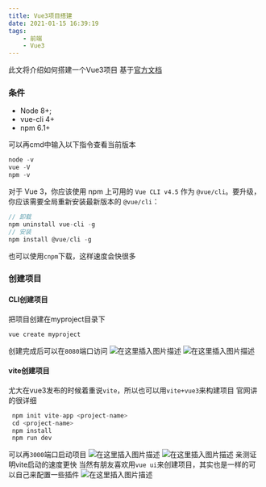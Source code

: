 ```yaml
---
title: Vue3项目搭建
date: 2021-01-15 16:39:19
tags:
	- 前端
	- Vue3
---
```


此文将介绍如何搭建一个Vue3项目
基于[官方文档](https://v3.cn.vuejs.org/guide/installation.html)
### 条件

 - Node 8+;
 - vue-cli 4+
 - npm 6.1+

可以再cmd中输入以下指令查看当前版本
```javascript
node -v
vue -V
npm -v
```

对于 Vue 3，你应该使用 npm 上可用的 `Vue CLI v4.5` 作为 `@vue/cli`。要升级，你应该需要全局重新安装最新版本的 `@vue/cli`：

```javascript
// 卸载
npm uninstall vue-cli -g
// 安装
npm install @vue/cli -g
```
也可以使用`cnpm`下载，这样速度会快很多

### 创建项目
#### CLI创建项目
把项目创建在myproject目录下
```javascript
vue create myproject 
```
创建完成后可以在`8080`端口访问
![在这里插入图片描述](https://img-blog.csdnimg.cn/20210115162509420.png?x-oss-process=image/watermark,type_ZmFuZ3poZW5naGVpdGk,shadow_10,text_aHR0cHM6Ly9ibG9nLmNzZG4ubmV0L2xpdWFybXlsaXU=,size_16,color_FFFFFF,t_70)
![在这里插入图片描述](https://img-blog.csdnimg.cn/20210115162630168.png?x-oss-process=image/watermark,type_ZmFuZ3poZW5naGVpdGk,shadow_10,text_aHR0cHM6Ly9ibG9nLmNzZG4ubmV0L2xpdWFybXlsaXU=,size_16,color_FFFFFF,t_70)
#### vite创建项目
尤大在vue3发布的时候着重说`vite`，所以也可以用`vite+vue3`来构建项目
官网讲的很详细

```javascript
 npm init vite-app <project-name>
 cd <project-name>
 npm install
 npm run dev
```
可以再`3000`端口启动项目
![在这里插入图片描述](https://img-blog.csdnimg.cn/20210115163020873.png)
![在这里插入图片描述](https://img-blog.csdnimg.cn/20210115163034864.png?x-oss-process=image/watermark,type_ZmFuZ3poZW5naGVpdGk,shadow_10,text_aHR0cHM6Ly9ibG9nLmNzZG4ubmV0L2xpdWFybXlsaXU=,size_16,color_FFFFFF,t_70)
亲测证明vite启动的速度更快
当然有朋友喜欢用`vue ui`来创建项目，其实也是一样的可以自己来配置一些插件
![在这里插入图片描述](https://img-blog.csdnimg.cn/20210115163423467.png?x-oss-process=image/watermark,type_ZmFuZ3poZW5naGVpdGk,shadow_10,text_aHR0cHM6Ly9ibG9nLmNzZG4ubmV0L2xpdWFybXlsaXU=,size_16,color_FFFFFF,t_70)